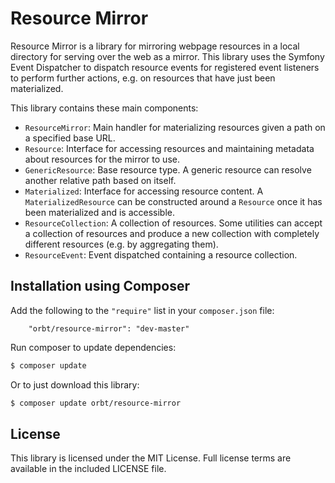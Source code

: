Resource Mirror
===============

Resource Mirror is a library for mirroring webpage resources in a local directory for serving over the web as a mirror.
This library uses the Symfony Event Dispatcher to dispatch resource events for registered event listeners to perform
further actions, e.g. on resources that have just been materialized.

This library contains these main components:

* `ResourceMirror`: Main handler for materializing resources given a path on a specified base URL.
* `Resource`: Interface for accessing resources and maintaining metadata about resources for the mirror to use.
* `GenericResource`: Base resource type. A generic resource can resolve another relative path based on itself.
* `Materialized`: Interface for accessing resource content. A `MaterializedResource` can be constructed around a
  `Resource` once it has been materialized and is accessible.
* `ResourceCollection`: A collection of resources. Some utilities can accept a collection of resources and produce a new
  collection with completely different resources (e.g. by aggregating them).
* `ResourceEvent`: Event dispatched containing a resource collection.

Installation using Composer
---------------------------

Add the following to the `"require"` list in your `composer.json` file:

```
    "orbt/resource-mirror": "dev-master"
```

Run composer to update dependencies:

```bash
$ composer update
```

Or to just download this library:

```bash
$ composer update orbt/resource-mirror
```

License
-------

This library is licensed under the MIT License. Full license terms are available in the included LICENSE file.
